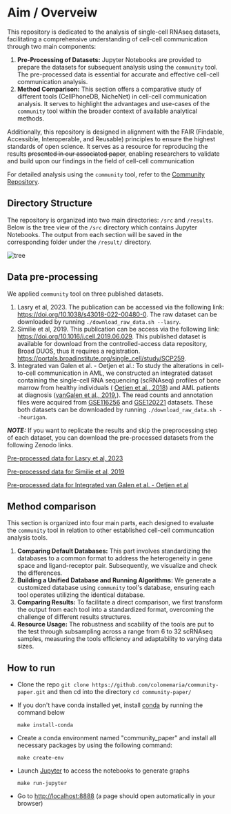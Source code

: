# Aim / Overveiw

This repository is dedicated to the analysis of single-cell RNAseq datasets, facilitating a comprehensive understanding of cell-cell communication through two main components:

1. **Pre-Processing of Datasets:** Jupyter Notebooks are provided to prepare the datasets for subsequent analysis using the `community` tool. The pre-processed data is essential for accurate and effective cell-cell communication analysis.
2. **Method Comparison:** This section offers a comparative study of different tools (CellPhoneDB, NicheNet) in cell-cell communication analysis. It serves to highlight the advantages and use-cases of the `community` tool within the broader context of available analytical methods.

Additionally, this repository is designed in alignment with the FAIR (Findable, Accessible, Interoperable, and Reusable) principles to ensure the highest standards of open science. It serves as a resource for reproducing the results ~~presented in our associated paper~~, enabling researchers to validate and build upon our findings in the field of cell-cell communication

For detailed analysis using the `community` tool, refer to the [Community Repository](https://github.com/SoloveyMaria/community).

## Directory Structure

The repository is organized into two main directories: `/src` and `/results`. Below is the tree view of the `/src` directory which contains Jupyter Notebooks. The output from each section will be saved in the corresponding folder under the `/result/` directory.

![tree](https://imageupload.io/ib/2l26mryvfnbw3Ng_1699878309.png)


## Data pre-processing
We applied `community` tool on three published datasets.
    
1. Lasry et al, 2023. The publication can be accessed via the following link: https://doi.org/10.1038/s43018-022-00480-0. The raw dataset can be downloaded by running `./download_raw_data.sh --lasry`. 
2. Similie et al, 2019. This publication can be access via the following link: https://doi.org/10.1016/j.cell.2019.06.029. This published dataset is available for download from the controlled-access data repository, Broad DUOS, thus it requires a registration. https://portals.broadinstitute.org/single_cell/study/SCP259. 
3. Integrated van Galen et al. - Oetjen et al.: To study the alterations in cell-to-cell communication in AML, we constructed an integrated dataset containing the single-cell RNA sequencing (scRNAseq) profiles of bone marrow from healthy individuals ( [Oetjen et al., 2018](https://doi.org/10.1172/jci.insight.124928)) and AML patients at diagnosis ([vanGalen et al., 2019](https://doi.org/10.1016/j.cell.2019.01.031),). The  read counts and annotation files were acquired from [GSE116256](https://www.ncbi.nlm.nih.gov/geo/query/acc.cgi?acc=GSE116256) and [GSE120221](https://www.ncbi.nlm.nih.gov/geo/query/acc.cgi?acc=GSE120221) datasets. These both datasets can be downloaded by running `./download_raw_data.sh --hourigan`.


**_NOTE:_** If you want to replicate the results and skip the preprocessing step of each dataset, you can download the pre-processed datasets from the following Zenodo links. 

[Pre-processed data for Lasry et al, 2023](https://zenodo.org/records/7962808)

[Pre-processed data for Similie et al, 2019](https://zenodo.org/records/7962808)

[Pre-processed data for Integrated van Galen et al. - Oetjen et al](https://zenodo.org/records/10013368)

## Method comparison

This section is organized into four main parts, each designed to evaluate the `community` tool in relation to other established cell-cell communcation analysis tools. 

1. **Comparing Default Databases:** This part involves standardizing the databases to a common format to address the heterogeneity in gene space and ligand-receptor pair. Subsequently, we visualize and check the differences.
2. **Building a Unified Database and Running Algorithms:** We generate a customized database using `community` tool's database, ensuring each tool operates utilizing the identical database. 
3. **Comparing Results:** To facilitate a direct comparison, we first transform the output from each tool into a standardized format, overcoming the challenge of different results structures.
4. **Resource Usage:** The robustness and scability of the tools are put to the test through subsampling across a range from 6 to 32 scRNAseq samples, measuring the tools efficiency and adaptability to varying data sizes.


## How to run

- Clone the repo ```git clone https://github.com/colomemaria/community-paper.git``` and then cd into the directory ```cd community-paper/```

- If you don't have conda installed yet, install [conda](https://conda.io/miniconda.html) by running the command below

    ```
    make install-conda
    ```

- Create a conda environment named "community_paper" and install all necessary packages by using the following command:

    ```
    make create-env
    ```
- Launch [Jupyter](https://jupyter.org/) to access the notebooks to generate graphs

    ```
    make run-jupyter
    ```

- Go to [http://localhost:8888](http://localhost:8888) (a page should open automatically in your browser) 
    